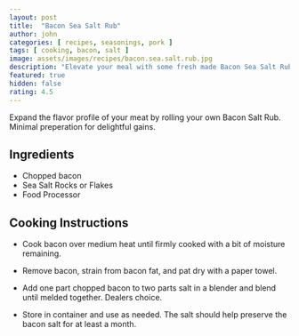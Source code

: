 ```yaml
---
layout: post
title:  "Bacon Sea Salt Rub"
author: john
categories: [ recipes, seasonings, pork ]
tags: [ cooking, bacon, salt ]
image: assets/images/recipes/bacon.sea.salt.rub.jpg
description: "Elevate your meal with some fresh made Bacon Sea Salt Rub."
featured: true
hidden: false
rating: 4.5
---
```


Expand the flavor profile of your meat by rolling your own Bacon Salt Rub.  Minimal preperation for delightful gains.

## Ingredients

- Chopped bacon
- Sea Salt Rocks or Flakes
- Food Processor

## Cooking Instructions

- Cook bacon over medium heat until firmly cooked with a bit of moisture remaining.

- Remove bacon, strain from bacon fat, and pat dry with a paper towel.

- Add one part chopped bacon to two parts salt in a blender and blend until melded together.  Dealers choice.

- Store in container and use as needed.  The salt should help preserve the bacon salt for at least a month.
